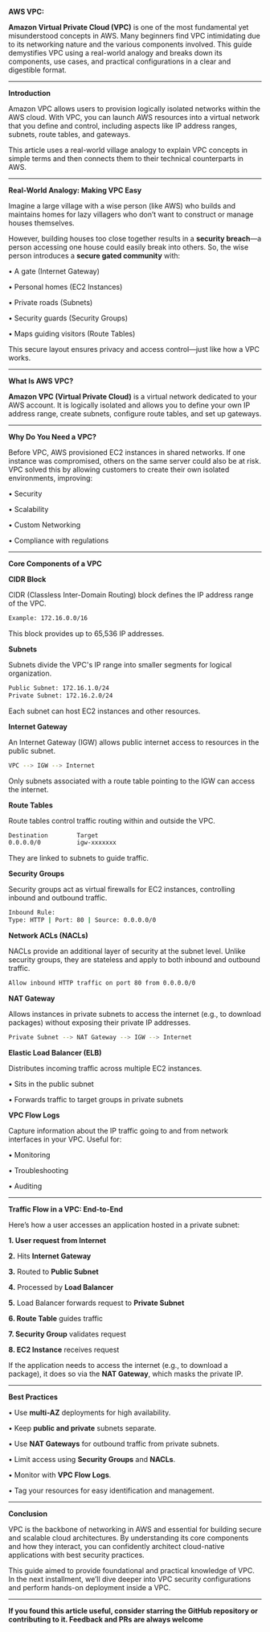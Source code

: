 **AWS VPC:**

**Amazon Virtual Private Cloud (VPC)** is one of the most fundamental yet misunderstood concepts in AWS. Many beginners find VPC intimidating due to its networking nature and the various components involved. This guide demystifies VPC using a real-world analogy and breaks down its components, use cases, and practical configurations in a clear and digestible format.

---

**Introduction**

Amazon VPC allows users to provision logically isolated networks within the AWS cloud. With VPC, you can launch AWS resources into a virtual network that you define and control, including aspects like IP address ranges, subnets, route tables, and gateways.

This article uses a real-world village analogy to explain VPC concepts in simple terms and then connects them to their technical counterparts in AWS.

---

**Real-World Analogy: Making VPC Easy**

Imagine a large village with a wise person (like AWS) who builds and maintains homes for lazy villagers who don’t want to construct or manage houses themselves.

However, building houses too close together results in a **security breach**—a person accessing one house could easily break into others. So, the wise person introduces a **secure gated community** with:

•	A gate (Internet Gateway)

•	Personal homes (EC2 Instances)

•	Private roads (Subnets)

•	Security guards (Security Groups)

•	Maps guiding visitors (Route Tables)

This secure layout ensures privacy and access control—just like how a VPC works.

---

**What Is AWS VPC?**

**Amazon VPC (Virtual Private Cloud)** is a virtual network dedicated to your AWS account. It is logically isolated and allows you to define your own IP address range, create subnets, configure route tables, and set up gateways.

---

**Why Do You Need a VPC?**

Before VPC, AWS provisioned EC2 instances in shared networks. If one instance was compromised, others on the same server could also be at risk. VPC solved this by allowing customers to create their own isolated environments, improving:

•	Security

•	Scalability

•	Custom Networking

•	Compliance with regulations

---

**Core Components of a VPC**

**CIDR Block**

CIDR (Classless Inter-Domain Routing) block defines the IP address range of the VPC.

```sh
Example: 172.16.0.0/16
```

This block provides up to 65,536 IP addresses.

**Subnets**

Subnets divide the VPC's IP range into smaller segments for logical organization.

```sh
Public Subnet: 172.16.1.0/24
Private Subnet: 172.16.2.0/24
```

Each subnet can host EC2 instances and other resources.

**Internet Gateway**

An Internet Gateway (IGW) allows public internet access to resources in the public subnet.

```sh
VPC --> IGW --> Internet
```

Only subnets associated with a route table pointing to the IGW can access the internet.

**Route Tables**

Route tables control traffic routing within and outside the VPC.

```sh
Destination        Target
0.0.0.0/0          igw-xxxxxxx
```

They are linked to subnets to guide traffic.

**Security Groups**

Security groups act as virtual firewalls for EC2 instances, controlling inbound and outbound traffic.

```sh
Inbound Rule:
Type: HTTP | Port: 80 | Source: 0.0.0.0/0
```

**Network ACLs (NACLs)**

NACLs provide an additional layer of security at the subnet level. Unlike security groups, they are stateless and apply to both inbound and outbound traffic.

```sh
Allow inbound HTTP traffic on port 80 from 0.0.0.0/0
```

**NAT Gateway**

Allows instances in private subnets to access the internet (e.g., to download packages) without exposing their private IP addresses.

```sh
Private Subnet --> NAT Gateway --> IGW --> Internet
```

**Elastic Load Balancer (ELB)**

Distributes incoming traffic across multiple EC2 instances.

•	Sits in the public subnet

•	Forwards traffic to target groups in private subnets

**VPC Flow Logs**

Capture information about the IP traffic going to and from network interfaces in your VPC. Useful for:

•	Monitoring

•	Troubleshooting

•	Auditing

---

**Traffic Flow in a VPC: End-to-End**

Here’s how a user accesses an application hosted in a private subnet:

**1.	User request from Internet**

**2.**	Hits **Internet Gateway**

**3.**	Routed to **Public Subnet**

**4.**	Processed by **Load Balancer**

**5.**	Load Balancer forwards request to **Private Subnet**

**6.	Route Table** guides traffic

**7.	Security Group** validates request

**8.	EC2 Instance** receives request

If the application needs to access the internet (e.g., to download a package), it does so via the **NAT Gateway**, which masks the private IP.

---

**Best Practices**

•	Use **multi-AZ** deployments for high availability.

•	Keep **public and private** subnets separate.

•	Use **NAT Gateways** for outbound traffic from private subnets.

•	Limit access using **Security Groups** and **NACLs**.

•	Monitor with **VPC Flow Logs**.

•	Tag your resources for easy identification and management.

---

**Conclusion**

VPC is the backbone of networking in AWS and essential for building secure and scalable cloud architectures. By understanding its core components and how they interact, you can confidently architect cloud-native applications with best security practices.

This guide aimed to provide foundational and practical knowledge of VPC. In the next installment, we’ll dive deeper into VPC security configurations and perform hands-on deployment inside a VPC.

---

**If you found this article useful, consider starring the GitHub repository or contributing to it. Feedback and PRs are always welcome**
